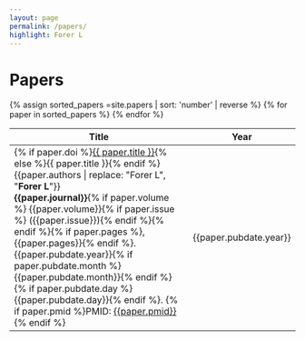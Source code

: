 ```yaml
---
layout: page
permalink: /papers/
highlight: Forer L
---
```


# Papers

<table class="paper-table">
<thead>
<th>Title</th>
<th>Year</th>
</thead>
<tbody>
{% assign sorted_papers =site.papers | sort: 'number' | reverse %}
  {% for paper in sorted_papers %}
  <tr>
  <td>
      <div class="paper-title">{% if paper.doi %}<a href="https://doi.org/{{ paper.doi }}" target="_blank">{{ paper.title }}</a>{% else %}{{ paper.title }}{% endif %}</div>
      <div class="paper-authors">{{paper.authors | replace: "Forer L", "<b>Forer L</b>"}}</div>
      <div class="paper-journal"><b>{{paper.journal}}</b>{% if paper.volume %} {{paper.volume}}{% if paper.issue %} ({{paper.issue}}){% endif %}{% endif %}{% if paper.pages %}, {{paper.pages}}{% endif %}. {{paper.pubdate.year}}{% if paper.pubdate.month %} {{paper.pubdate.month}}{% endif %}{% if paper.pubdate.day %}  {{paper.pubdate.day}}{% endif %}. {% if paper.pmid %}PMID: <a href="https://www.ncbi.nlm.nih.gov/pubmed/{{paper.pmid}}" target="_blank">{{paper.pmid}}</a>{% endif %}</div>
</td>
<td>
<div class="paper-year">{{paper.pubdate.year}}</div>
</td>
</tr>
  {% endfor %}
</tbody>  
</table>
